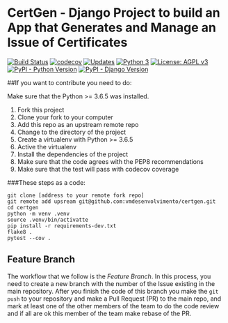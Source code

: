 # CertGen - Django Project to build an App that Generates and Manage an Issue of Certificates 

[![Build Status](https://travis-ci.org/Riverfount/pypro.svg?branch=master)](https://travis-ci.org/Riverfount/pypro)
[![codecov](https://codecov.io/gh/Riverfount/pypro/branch/master/graph/badge.svg)](https://codecov.io/gh/Riverfount/pypro)
[![Updates](https://pyup.io/repos/github/Riverfount/pypro/shield.svg)](https://pyup.io/repos/github/Riverfount/pypro/)
[![Python 3](https://pyup.io/repos/github/Riverfount/pypro/python-3-shield.svg)](https://pyup.io/repos/github/Riverfount/pypro/)
[![License: AGPL v3](https://img.shields.io/badge/License-AGPL%20v3-blue.svg?style=flat-square)](https://www.gnu.org/licenses/agpl-3.0)
[![PyPI - Python Version](https://img.shields.io/badge/Python%20Version-3.6.5-blue.svg?style=flat-square)](https://github.com/Riverfount/pypro)
[![PyPI - Django Version](https://img.shields.io/badge/Django%20Version-2.0.6-blue.svg?style=flat-square)](https://github.com/Riverfount/pypro)

##If you want to contribute you need to do:

Make sure that the Python >= 3.6.5 was installed.

1. Fork this project
2. Clone your fork to your computer
3. Add this repo as an upstream remote repo
4. Change to the directory of the project 
5. Create a virtualenv with Python >= 3.6.5
6. Active the virtualenv
7. Install the dependencies of the project
8. Make sure that the code agrees with the PEP8 recommendations
9. Make sure that the test will pass with codecov coverage

###These steps as a code:

```console
git clone [address to your remote fork repo]
git remote add upsream git@github.com:vmdesenvolvimento/certgen.git
cd certgen 
python -m venv .venv
source .venv/bin/activatte
pip install -r requirements-dev.txt
flake8 .
pytest --cov .
```

## Feature Branch

The workflow that we follow is the _Feature Branch_. In this process, you need to create a new branch with the number of
the Issue existing in the main repository. After you finish the code of this branch you make the `git push` to your
repository and make a Pull Request (PR) to the main repo, and mark at least one of the other members of the team to do
the code review and if all are ok this member of the team make rebase of the PR.   




